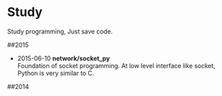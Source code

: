 # Study
Study programming, Just save code.


##2015
* 2015-06-10 **network/socket_py**  
Foundation of socket programming. At low level interface like socket, Python is very similar to C.

##2014

